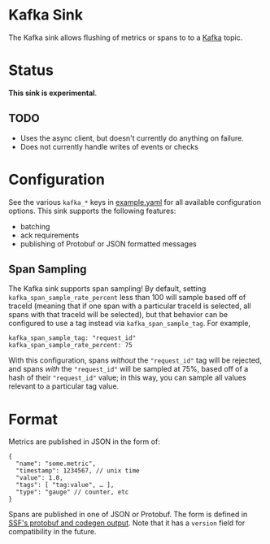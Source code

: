 # Kafka Sink

The Kafka sink allows flushing of metrics or spans to to a [Kafka](https://kafka.apache.org/) topic.

# Status

**This sink is experimental**.

## TODO

* Uses the async client, but doesn't currently do anything on failure.
* Does not currently handle writes of events or checks

# Configuration

See the various `kafka_*` keys in [example.yaml](https://github.com/stripe/veneur/blob/master/example.yaml) for all available configuration options. This sink supports the following features:

* batching
* ack requirements
* publishing of Protobuf or JSON formatted messages

## Span Sampling

The Kafka sink supports span sampling! By default, setting `kafka_span_sample_rate_percent`
less than 100 will sample based off of traceId (meaning that if one span with a particular
traceId is selected, all spans with that traceId will be selected), but that behavior
can be configured to use a tag instead via `kafka_span_sample_tag`. For example,

```
kafka_span_sample_tag: "request_id"
kafka_span_sample_rate_percent: 75
```

With this configuration, spans _without_ the `"request_id"` tag will be rejected,
and spans _with_ the `"request_id"` will be sampled at 75%, based off of a hash
of their `"request_id"` value; in this way, you can sample all values relevant to
a particular tag value.

# Format

Metrics are published in JSON in the form of:

```
{
  "name": "some.metric",
  "timestamp": 1234567, // unix time
  "value": 1.0,
  "tags": [ "tag:value", … ],
  "type": "gauge" // counter, etc
}
```

Spans are published in one of JSON or Protobuf. The form is defined in [SSF's protobuf and codegen output](https://github.com/stripe/veneur/tree/master/ssf). Note that it has a `version` field for compatibility in the future.
